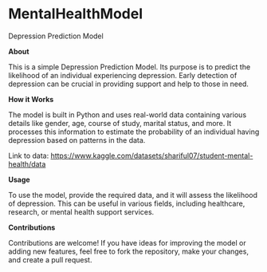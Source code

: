 # MentalHealthModel

Depression Prediction Model

**About**

This is a simple Depression Prediction Model. Its purpose is to predict the likelihood of an individual experiencing depression. Early detection of depression can be crucial in providing support and help to those in need.

**How it Works**

The model is built in Python and uses real-world data containing various details like gender, age, course of study, marital status, and more. It processes this information to estimate the probability of an individual having depression based on patterns in the data.

Link to data: https://www.kaggle.com/datasets/shariful07/student-mental-health/data


**Usage**

To use the model, provide the required data, and it will assess the likelihood of depression. This can be useful in various fields, including healthcare, research, or mental health support services.


**Contributions**

Contributions are welcome! If you have ideas for improving the model or adding new features, feel free to fork the repository, make your changes, and create a pull request.

